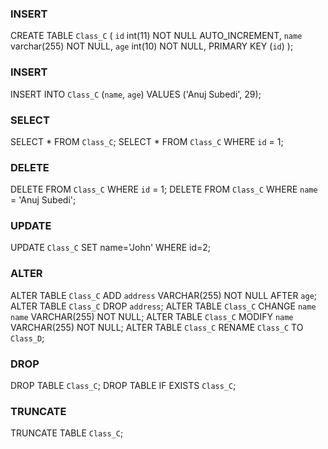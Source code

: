 
### INSERT

CREATE TABLE `Class_C` (
  `id` int(11) NOT NULL AUTO_INCREMENT,
  `name` varchar(255) NOT NULL,
  `age` int(10) NOT NULL,
  PRIMARY KEY (`id`)
);

### INSERT

INSERT INTO `Class_C` (`name`, `age`) VALUES ('Anuj Subedi', 29);


### SELECT

SELECT * FROM `Class_C`;
SELECT * FROM `Class_C` WHERE `id` = 1;


### DELETE

DELETE FROM `Class_C` WHERE `id` = 1;
DELETE FROM `Class_C` WHERE `name` = 'Anuj Subedi';


### UPDATE

UPDATE `Class_C` SET name='John' WHERE id=2;


### ALTER

ALTER TABLE `Class_C` ADD `address` VARCHAR(255) NOT NULL AFTER `age`;
ALTER TABLE `Class_C` DROP `address`;
ALTER TABLE `Class_C` CHANGE `name` `name` VARCHAR(255) NOT NULL;
ALTER TABLE `Class_C` MODIFY `name` VARCHAR(255) NOT NULL;
ALTER TABLE `Class_C` RENAME `Class_C` TO `Class_D`;


### DROP

DROP TABLE `Class_C`;
DROP TABLE IF EXISTS `Class_C`;


### TRUNCATE

TRUNCATE TABLE `Class_C`;